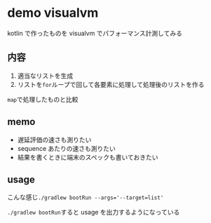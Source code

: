 # demo visualvm
kotlin で作ったものを visualvm でパフォーマンス計測してみる

## 内容
1. 適当なリストを生成
2. リストを`for`ループで回して各要素に処理して処理後のリストを作る

`map`で処理したものと比較

## memo
- 遅延評価の速さも測りたい
- sequence あたりの速さも測りたい
- 結果を書くときに端末のスペックも書いておきたい

## usage
こんな感じ`./gradlew bootRun --args='--target=list'`

`./gradlew bootRun`すると usage を出力するようになっている
